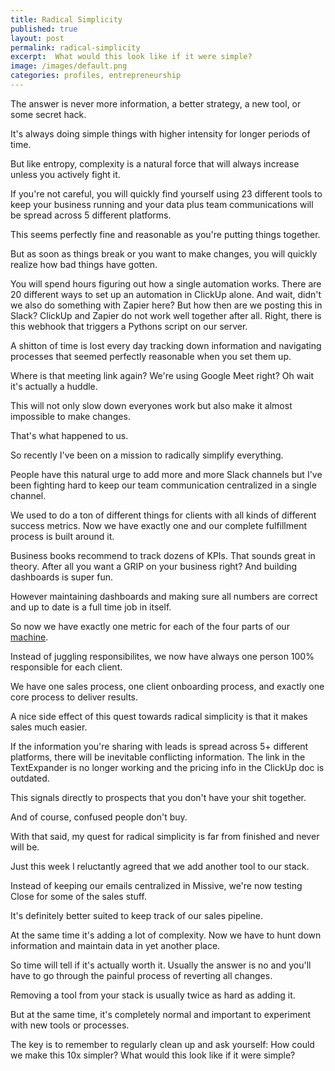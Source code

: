 ```yaml
---
title: Radical Simplicity
published: true
layout: post
permalink: radical-simplicity
excerpt:  What would this look like if it were simple?
image: /images/default.png
categories: profiles, entrepreneurship
---
```


The answer is never more information, a better strategy, a new tool, or some secret hack. 

It's always doing simple things with higher intensity for longer periods of time.

But like entropy, complexity is a natural force that will always increase unless you actively fight it.

If you're not careful, you will quickly find yourself using 23 different tools to keep your business running and your data plus team communications will be spread across 5 different platforms. 

This seems perfectly fine and reasonable as you're putting things together.

But as soon as things break or you want to make changes, you will quickly realize how bad things have gotten.

You will spend hours figuring out how a single automation works. There are 20 different ways to set up an automation in ClickUp alone. And wait, didn't we also do something with Zapier here? But how then are we posting this in Slack? ClickUp and Zapier do not work well together after all. Right, there is this webhook that triggers a Pythons script on our server.

A shitton of time is lost every day tracking down information and navigating processes that seemed perfectly reasonable when you set them up.

Where is that meeting link again? We're using Google Meet right? Oh wait it's actually a huddle.

This will not only slow down everyones work but also make it almost impossible to make changes.

That's what happened to us.

So recently I've been on a mission to radically simplify everything.

People have this natural urge to add more and more Slack channels but I've been fighting hard to keep our team communication centralized in a single channel.

We used to do a ton of different things for clients with all kinds of different success metrics. Now we have exactly one and our complete fulfillment process is built around it.

Business books recommend to track dozens of KPIs. That sounds great in theory. After all you want a GRIP on your business right? And building dashboards is super fun. 

However maintaining dashboards and making sure all numbers are correct and up to date is a full time job in itself.

So now we have exactly one metric for each of the four parts of our [machine](/agency-machines).

Instead of juggling responsibilites, we now have always one person 100% responsible for each client.

We have one sales process, one client onboarding process, and exactly one core process to deliver results.

A nice side effect of this quest towards radical simplicity is that it makes sales much easier.

If the information you're sharing with leads is spread across 5+ different platforms, there will be inevitable conflicting information. The link in the TextExpander is no longer working and the pricing info in the ClickUp doc is outdated. 

This signals directly to prospects that you don't have your shit together. 

And of course, confused people don't buy. 

With that said, my quest for radical simplicity is far from finished and never will be.

Just this week I reluctantly agreed that we add another tool to our stack.

Instead of keeping our emails centralized in Missive, we're now testing Close for some of the sales stuff.  

It's definitely better suited to keep track of our sales pipeline.

At the same time it's adding a lot of complexity. Now we have to hunt down information and maintain data in yet another place.

So time will tell if it's actually worth it. Usually the answer is no and you'll have to go through the painful process of reverting all changes.

Removing a tool from your stack is usually twice as hard as adding it.

But at the same time, it's completely normal and important to experiment with new tools or processes.

The key is to remember to regularly clean up and ask yourself: How could we make this 10x simpler? What would this look like if it were simple?
